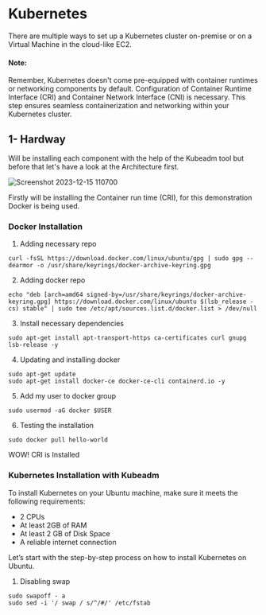 # Kubernetes
There are multiple ways to set up a Kubernetes cluster on-premise or on a Virtual Machine in the cloud-like EC2.

#### Note: 
Remember, Kubernetes doesn't come pre-equipped with container runtimes or networking components by default. Configuration of Container Runtime Interface (CRI) and Container Network Interface (CNI) is necessary. This step ensures seamless containerization and networking within your Kubernetes cluster.




## 1- Hardway

Will be installing each component with the help of the Kubeadm tool but before that let's have a look at the Architecture first.

![Screenshot 2023-12-15 110700](https://github.com/AdarshIITDH/Kubernetes/assets/60352729/2388eda1-0530-4f65-b359-1372eef5bbb1)

Firstly will be installing the Container run time (CRI), for this demonstration Docker is being used.

### Docker Installation
1. Adding necessary repo
```
curl -fsSL https://download.docker.com/linux/ubuntu/gpg | sudo gpg --dearmor -o /usr/share/keyrings/docker-archive-keyring.gpg
```
2. Adding docker repo
```
echo "deb [arch=amd64 signed-by=/usr/share/keyrings/docker-archive-keyring.gpg] https://download.docker.com/linux/ubuntu $(lsb_release -cs) stable" | sudo tee /etc/apt/sources.list.d/docker.list > /dev/null
```
3. Install necessary dependencies
```
sudo apt-get install apt-transport-https ca-certificates curl gnupg lsb-release -y
```
4. Updating and installing docker
```
sudo apt-get update
sudo apt-get install docker-ce docker-ce-cli containerd.io -y
```
5. Add my user to docker group
```
sudo usermod -aG docker $USER
```
6. Testing the installation
```
sudo docker pull hello-world
```
WOW! CRI is Installed 

### Kubernetes Installation with Kubeadm

To install Kubernetes on your Ubuntu machine, make sure it meets the following requirements:
 - 2 CPUs
 - At least 2GB of RAM
 - At least 2 GB of Disk Space
 - A reliable internet connection
   
Let’s start with the step-by-step process on how to install Kubernetes on Ubuntu.

1. Disabling swap
```
sudo swapoff - a
sudo sed -i '/ swap / s/^/#/' /etc/fstab
```





